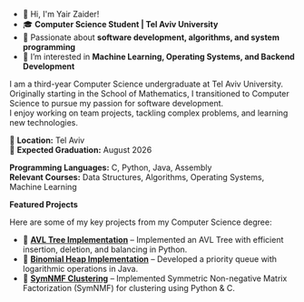 - 👋 Hi, I'm Yair Zaider!
- 🎓 **Computer Science Student | Tel Aviv University**  
- 🔎 Passionate about **software development, algorithms, and system programming**  
- 👀 I’m interested in **Machine Learning, Operating Systems, and Backend Development** 

I am a third-year Computer Science undergraduate at Tel Aviv University.  
Originally starting in the School of Mathematics, I transitioned to Computer Science to pursue my passion for software development.  
I enjoy working on team projects, tackling complex problems, and learning new technologies.



📍 **Location:** Tel Aviv  
📅 **Expected Graduation:** August 2026 

**Programming Languages:** C, Python, Java, Assembly  
**Relevant Courses:** Data Structures, Algorithms, Operating Systems, Machine Learning  

**Featured Projects**

Here are some of my key projects from my Computer Science degree:  

- 🔹 **[AVL Tree Implementation](https://github.com/yairzaider/AVL_Tree_Implementation.git)** – Implemented an AVL Tree with efficient insertion, deletion, and balancing in Python.  
- 🔹 **[Binomial Heap Implementation](https://github.com/yairzaider/Binomial_Heap_Implementation.git)** – Developed a priority queue with logarithmic operations in Java.  
- 🔹 **[SymNMF Clustering](https://github.com/yairzaider/Symmetric_Non_Negative_Matrix_Factorization.git)** – Implemented Symmetric Non-negative Matrix Factorization (SymNMF) for clustering using Python & C.  



